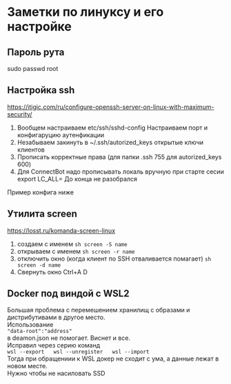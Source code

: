 # Заметки по линуксу и его настройке
## Пароль рута
sudo passwd root
## Настройка ssh
https://itigic.com/ru/configure-openssh-server-on-linux-with-maximum-security/
1) Вообщем настраиваем etc/ssh/sshd-config Настраиваем порт и конфигаруцию аутенфикации
2) Незабываем закинуть в ~/.ssh/autorized_keys открытые ключи клиентов
3) Прописать корректные права (для папки .ssh 755 для autorized_keys 600)
4) Для ConnectBot надо прописывать локаль вручную при старте сесии export LC_ALL= До конца не разобрался

Пример конфига ниже

## Утилита screen
https://losst.ru/komanda-screen-linux

1) создаем с именем `sh screen -S name`
2) открываем с именем `sh screen -r name`
3) отключить окно (когда клиент по SSH отваливается помагает) `sh screen -d name`
4) Свернуть окно Ctrl+A D

## Docker под виндой с WSL2
Большая проблема с перемешением хранилищ с образами и дистрибутивами в другое место.  
Использование  
`"data-root":"address"`  
в deamon.json не помогает. Виснет и все.  
Исправил через серию команд  
`wsl --export  
wsl --unregister  
wsl --import`   
Тогда при обращениии к WSL докер не сходит с ума, а данные лежат в новом месте.  
Нужно чтобы не насиловать SSD
